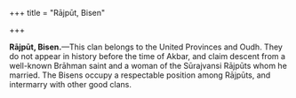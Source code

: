 +++
title = "Rājpūt, Bisen"

+++

**Rājpūt, Bisen.**—This clan belongs to the United Provinces and Oudh. They do not appear in history before the time of Akbar, and claim descent from a well-known Brāhman saint and a woman of the Sūrajvansi Rājpūts whom he married. The Bisens occupy a respectable position among Rājpūts, and intermarry with other good clans. 

